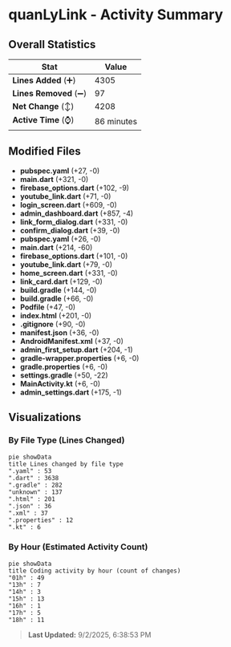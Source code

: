 # quanLyLink - Activity Summary 

## Overall Statistics

| Stat                   | Value                                                             |
| ---------------------- | ----------------------------------------------------------------- |
| **Lines Added** (➕)   | 4305                                          |
| **Lines Removed** (➖) | 97                                        |
| **Net Change** (↕)    | 4208                |
| **Active Time** (⌚)   | 86 minutes |


## Modified Files
- **pubspec.yaml** (+27, -0)
- **main.dart** (+321, -0)
- **firebase_options.dart** (+102, -9)
- **youtube_link.dart** (+71, -0)
- **login_screen.dart** (+609, -0)
- **admin_dashboard.dart** (+857, -4)
- **link_form_dialog.dart** (+331, -0)
- **confirm_dialog.dart** (+39, -0)
- **pubspec.yaml** (+26, -0)
- **main.dart** (+214, -60)
- **firebase_options.dart** (+101, -0)
- **youtube_link.dart** (+79, -0)
- **home_screen.dart** (+331, -0)
- **link_card.dart** (+129, -0)
- **build.gradle** (+144, -0)
- **build.gradle** (+66, -0)
- **Podfile** (+47, -0)
- **index.html** (+201, -0)
- **.gitignore** (+90, -0)
- **manifest.json** (+36, -0)
- **AndroidManifest.xml** (+37, -0)
- **admin_first_setup.dart** (+204, -1)
- **gradle-wrapper.properties** (+6, -0)
- **gradle.properties** (+6, -0)
- **settings.gradle** (+50, -22)
- **MainActivity.kt** (+6, -0)
- **admin_settings.dart** (+175, -1)

## Visualizations

### By File Type (Lines Changed)

```mermaid
pie showData
title Lines changed by file type
".yaml" : 53
".dart" : 3638
".gradle" : 282
"unknown" : 137
".html" : 201
".json" : 36
".xml" : 37
".properties" : 12
".kt" : 6
```

### By Hour (Estimated Activity Count)

```mermaid
pie showData
title Coding activity by hour (count of changes)
"01h" : 49
"13h" : 7
"14h" : 3
"15h" : 13
"16h" : 1
"17h" : 5
"18h" : 11
```


> **Last Updated:** 9/2/2025, 6:38:53 PM